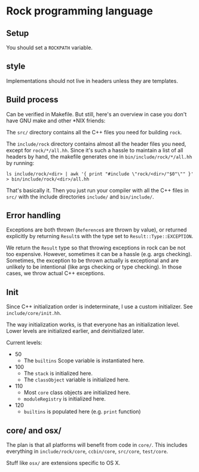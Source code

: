 # Rock programming language

## Setup

You should set a `ROCKPATH` variable.

## style

Implementations should not live in headers unless they are templates.

## Build process

Can be verified in Makefile. But still, here's an overview in case you don't have GNU make and other \*NIX friends:

The `src/` directory contains all the C++ files you need for building `rock`.

The `include/rock` directory contains almost all the header files you need, except for `rock/*/all.hh`. Since it's such a hassle to maintain a list of all headers by hand, the makefile generates one in `bin/include/rock/*/all.hh` by running:

    ls include/rock/<dir> | awk '{ print "#include \"rock/<dir>/"$0"\"" }' > bin/include/rock/<dir>/all.hh

That's basically it. Then you just run your compiler with all the C++ files in `src/` with the include directories `include/` and `bin/include/`.

## Error handling

Exceptions are both thrown (`Reference`s are thrown by value), or returned explicitly by returning `Result`s with the type set to `Result::Type::EXCEPTION`.

We return the `Result` type so that throwing exceptions in rock can be not too expensive. However, sometimes it can be a hassle (e.g. args checking). Sometimes, the exception to be thrown actually is exceptional and are unlikely to be intentional (like args checking or type checking). In those cases, we throw actual C++ exceptions.

## Init

Since C++ initialization order is indeterminate, I use a custom initializer. See `include/core/init.hh`.

The way initialization works, is that everyone has an initialization level. Lower levels are initialized earlier, and deinitialized later.

Current levels:

  * 50
    - The `builtins` Scope variable is instantiated here.
  * 100
    - The `stack` is initialized here.
    - The `classObject` variable is initialized here.
  * 110
    - Most `core` class objects are initialized here.
    - `moduleRegistry` is initialized here.
  * 120
    - `builtins` is populated here (e.g. `print` function)

## core/ and osx/

The plan is that all platforms will benefit from code in `core/`. This includes everything in `include/rock/core`, `ccbin/core`, `src/core`, `test/core`.

Stuff like `osx/` are extensions specific to OS X.
